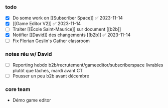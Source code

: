 ### todo
- [x] Do some work on [[Subscriber Space]] ✅ 2023-11-14
- [x] [[Game Editor V2]] ✅ 2023-11-14
- [ ] Traiter [[École Saint-Maurice]] sur document [[b2b]]
- [x] Notifier [[David]] des changements [[b2b]] ✅ 2023-11-14
- [ ] Fix Florian Geslin's Gather classroom

### notes réu w/ David
- [ ] Reporting hebdo b2b/recrutement/gameeditor/subscriberspace
      livrables plutôt que tâches, mardi avant CT
- [ ] Pousser un peu b2b avant décembre

### core team
- Démo game editor